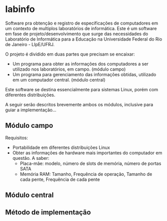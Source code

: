 # labinfo

Software pra obtenção e registro de especificações de computadores em um contexto de multiplos laboratórios de informática.
Este é um software em fase de projeto/desenvolvimento que surge das necessidades do Laboratório de Informática para a Educação na Universidade Federal do Rio de Janeiro - LIpE/UFRJ.

O projeto é dividido em duas partes que precisam se encaixar:
* Um programa para obter as informações dos computadores a ser utilizado nos laboratórios, em campo. (módulo campo)
* Um programa para gerenciamento das informações obtidas, utilizado em um computador central. (módulo central)

Este software se destina essencialmente para sistemas Linux, porém com diferentes distribuições.

A seguir serão descritos brevemente ambos os módulos, inclusive para guiar a implementação...

## Módulo campo

Requisitos:
* Portabilidade em diferentes distribuições Linux
* Obter as informações de hardware mais importantes do computador em questão. A saber:
  * Placa-mãe: modelo, número de slots de memória, número de portas SATA
  * Memória RAM: Tamanho, Frequência de operação, Tamanho de cada pente, Frequência de cada pente

## Módulo central

## Método de implementação


